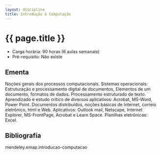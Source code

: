 ```yaml
---
layout: disciplina
title: Introdução à Computação 
---
```


# {{ page.title }}

- Carga horária: 90 horas (6 aulas semanais)
- Pré-requisito: Não existe

## Ementa

Noções gerais dos processos computacionais. Sistemas operacionais:
Estruturação e processamento digital de documentos, Elementos de um
documento, formatos de dados. Processamento estruturado de
texto. Aprendizado e estudo crítico de diversos aplicativos: Acrobat,
MS-Word, Power Point. Documentos distribuídos, noções básicas de
Internet, correio eletrônico, html e Web. Aplicativos: Outlook mail,
Netscape, Internet Explorer, MS-FrontPage, Acrobat e Learn
Space. Planilhas eletrônicas: Excel.


## Bibliografía

mendeley.emap.introducao-computacao

